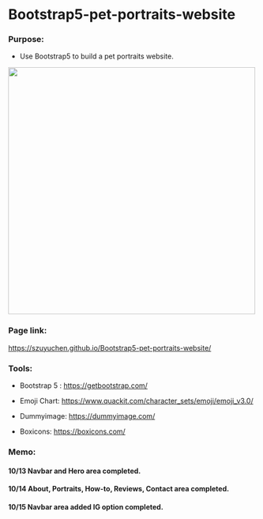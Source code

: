 # Bootstrap5-pet-portraits-website

### Purpose: 

- Use Bootstrap5 to build a pet portraits website.

<img src="https://github.com/szuyuchen/Bootstrap5-pet-portraits-website/blob/main/sample-image2.png?raw=true" width=500>

### Page link:

https://szuyuchen.github.io/Bootstrap5-pet-portraits-website/

### Tools:

- Bootstrap 5 : https://getbootstrap.com/

- Emoji Chart: https://www.quackit.com/character_sets/emoji/emoji_v3.0/

- Dummyimage: https://dummyimage.com/

- Boxicons: https://boxicons.com/

### Memo: 

#### 10/13 Navbar and Hero area completed.

#### 10/14 About, Portraits, How-to, Reviews, Contact area completed.

#### 10/15 Navbar area added IG option completed.


